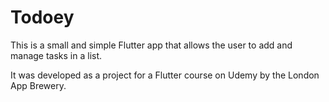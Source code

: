 # Todoey

This is a small and simple Flutter app that allows the user to add and manage tasks in a list.

It was developed as a project for a Flutter course on Udemy by the London App Brewery.
